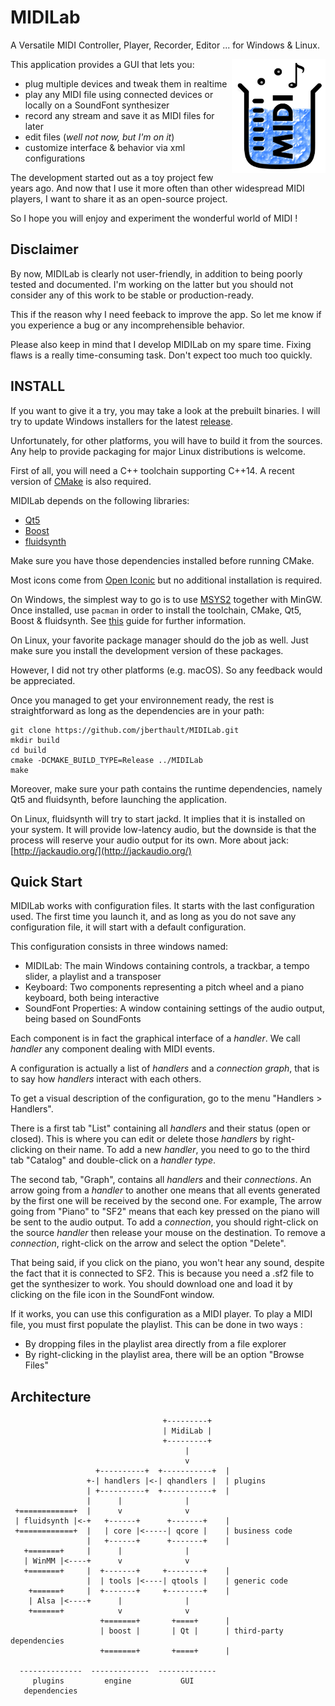 # MIDILab

A Versatile MIDI Controller, Player, Recorder, Editor ... for Windows &amp; Linux.

<img align="right" width="150" src="https://github.com/jberthault/MIDILab/blob/master/src/data/logo.png">

This application provides a GUI that lets you:
- plug multiple devices and tweak them in realtime
- play any MIDI file using connected devices or locally on a SoundFont synthesizer
- record any stream and save it as MIDI files for later
- edit files (*well not now, but I'm on it*)
- customize interface &amp; behavior via xml configurations

The development started out as a toy project few years ago.
And now that I use it more often than other widespread MIDI players, I want to share it as an open-source project.

So I hope you will enjoy and experiment the wonderful world of MIDI !

## Disclaimer

By now, MIDILab is clearly not user-friendly, in addition to being poorly tested and documented.
I'm working on the latter but you should not consider any of this work to be stable or production-ready.

This if the reason why I need feeback to improve the app.
So let me know if you experience a bug or any incomprehensible behavior.

Please also keep in mind that I develop MIDILab on my spare time.
Fixing flaws is a really time-consuming task.
Don't expect too much too quickly.

## INSTALL

If you want to give it a try, you may take a look at the prebuilt binaries.
I will try to update Windows installers for the latest [release](https://github.com/jberthault/MIDILab/releases/).

Unfortunately, for other platforms, you will have to build it from the sources.
Any help to provide packaging for major Linux distributions is welcome.

First of all, you will need a C++ toolchain supporting C++14.
A recent version of [CMake](https://cmake.org/) is also required.

MIDILab depends on the following libraries:
- [Qt5](http://doc.qt.io/qt-5/index.html)
- [Boost](http://www.boost.org/)
- [fluidsynth](https://github.com/FluidSynth/fluidsynth)

Make sure you have those dependencies installed before running CMake.

Most icons come from [Open Iconic](https://github.com/iconic/open-iconic) but no additional installation is required.

On Windows, the simplest way to go is to use [MSYS2](http://www.msys2.org/) together with MinGW.
Once installed, use `pacman` in order to install the toolchain, CMake, Qt5, Boost &amp; fluidsynth.
See [this](https://github.com/orlp/dev-on-windows/wiki/Installing-GCC--&-MSYS2) guide for further information.

On Linux, your favorite package manager should do the job as well.
Just make sure you install the development version of these packages.

However, I did not try other platforms (e.g. macOS).
So any feedback would be appreciated.

Once you managed to get your environnement ready, the rest is straightforward as long as the dependencies are in your path:
```
git clone https://github.com/jberthault/MIDILab.git
mkdir build
cd build
cmake -DCMAKE_BUILD_TYPE=Release ../MIDILab
make
```

Moreover, make sure your path contains the runtime dependencies, namely Qt5 and fluidsynth, before launching the application.

On Linux, fluidsynth will try to start jackd. It implies that it is installed on your system.
It will provide low-latency audio, but the downside is that the process will reserve your audio output for its own.
More about jack: [http://jackaudio.org/](http://jackaudio.org/)

## Quick Start

MIDILab works with configuration files. It starts with the last configuration used.
The first time you launch it, and as long as you do not save any configuration file, it will start with a default configuration.

This configuration consists in three windows named:
- MIDILab: The main Windows containing controls, a trackbar, a tempo slider, a playlist and a transposer
- Keyboard: Two components representing a pitch wheel and a piano keyboard, both being interactive
- SoundFont Properties: A window containing settings of the audio output, being based on SoundFonts

Each component is in fact the graphical interface of a *handler*. We call *handler* any component dealing with MIDI events.

A configuration is actually a list of *handlers* and a *connection graph*, that is to say how *handlers* interact with each others.

To get a visual description of the configuration, go to the menu "Handlers > Handlers".

There is a first tab "List" containing all *handlers* and their status (open or closed).
This is where you can edit or delete those *handlers* by right-clicking on their name.
To add a new *handler*, you need to go to the third tab "Catalog" and double-click on a *handler type*.

The second tab, "Graph", contains all *handlers* and their *connections*.
An arrow going from a *handler* to another one means that all events generated by the first one will be received by the second one.
For example, The arrow going from "Piano" to "SF2" means that each key pressed on the piano will be sent to the audio output.
To add a *connection*, you should right-click on the source *handler* then release your mouse on the destination.
To remove a *connection*, right-click on the arrow and select the option "Delete".

That being said, if you click on the piano, you won't hear any sound, despite the fact that it is connected to SF2.
This is because you need a .sf2 file to get the synthesizer to work.
You should download one and load it by clicking on the file icon in the SoundFont window.

If it works, you can use this configuration as a MIDI player. To play a MIDI file, you must first populate the playlist.
This can be done in two ways :
- By dropping files in the playlist area directly from a file explorer
- By right-clicking in the playlist area, there will be an option "Browse Files"

## Architecture

```
                                  +---------+
                                  | MidiLab |
                                  +---------+
                                       |
                                       v
                   +----------+  +-----------+  |
                 +-| handlers |<-| qhandlers |  | plugins
                 | +----------+  +-----------+  |
                 |      |              |
 +============+  |      v              v
 | fluidsynth |<-+   +------+      +-------+    |
 +============+  |   | core |<-----| qcore |    | business code
                 |   +------+      +-------+    |
   +=======+     |      |              |
   | WinMM |<----+      v              v
   +=======+     |  +-------+     +--------+    |
                 |  | tools |<----| qtools |    | generic code
    +======+     |  +-------+     +--------+    |
    | Alsa |<----+      |              |
    +======+            v              v
                    +=======+       +====+      |
                    | boost |       | Qt |      | third-party dependencies
                    +=======+       +====+      |
                   
  --------------  -------------  -------------
     plugins         engine           GUI
   dependencies 
```
